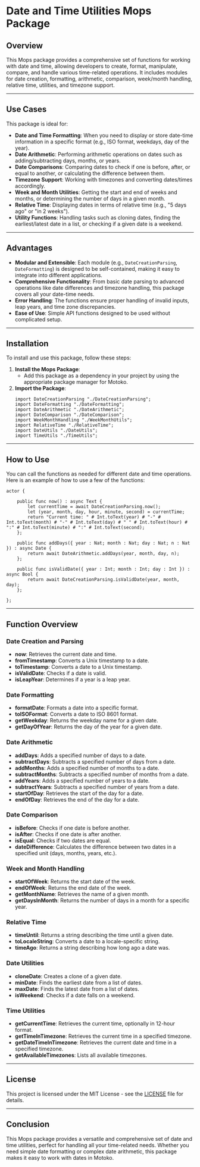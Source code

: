 # Date and Time Utilities Mops Package

## Overview

This Mops package provides a comprehensive set of functions for working with date and time, allowing developers to create, format, manipulate, compare, and handle various time-related operations. It includes modules for date creation, formatting, arithmetic, comparison, week/month handling, relative time, utilities, and timezone support.

---

## Use Cases

This package is ideal for:

- **Date and Time Formatting**: When you need to display or store date-time information in a specific format (e.g., ISO format, weekdays, day of the year).
- **Date Arithmetic**: Performing arithmetic operations on dates such as adding/subtracting days, months, or years.
- **Date Comparisons**: Comparing dates to check if one is before, after, or equal to another, or calculating the difference between them.
- **Timezone Support**: Working with timezones and converting dates/times accordingly.
- **Week and Month Utilities**: Getting the start and end of weeks and months, or determining the number of days in a given month.
- **Relative Time**: Displaying dates in terms of relative time (e.g., "5 days ago" or "in 2 weeks").
- **Utility Functions**: Handling tasks such as cloning dates, finding the earliest/latest date in a list, or checking if a given date is a weekend.

---

## Advantages

- **Modular and Extensible**: Each module (e.g., `DateCreationParsing`, `DateFormatting`) is designed to be self-contained, making it easy to integrate into different applications.
- **Comprehensive Functionality**: From basic date parsing to advanced operations like date differences and timezone handling, this package covers all your date-time needs.
- **Error Handling**: The functions ensure proper handling of invalid inputs, leap years, and time zone discrepancies.
- **Ease of Use**: Simple API functions designed to be used without complicated setup.

---

## Installation

To install and use this package, follow these steps:

1. **Install the Mops Package**:
   - Add this package as a dependency in your project by using the appropriate package manager for Motoko.
2. **Import the Package**:
   ```motoko
   import DateCreationParsing "./DateCreationParsing";
   import DateFormatting "./DateFormatting";
   import DateArithmetic "./DateArithmetic";
   import DateComparison "./DateComparison";
   import WeekMonthHandling "./WeekMonthUtils";
   import RelativeTime "./RelativeTime";
   import DateUtils "./DateUtils";
   import TimeUtils "./TimeUtils";
   ```

---

## How to Use

You can call the functions as needed for different date and time operations. Here is an example of how to use a few of the functions:

```motoko
actor {

    public func now() : async Text {
        let currentTime = await DateCreationParsing.now();
        let (year, month, day, hour, minute, second) = currentTime;
        return "Current time: " # Int.toText(year) # "-" # Int.toText(month) # "-" # Int.toText(day) # " " # Int.toText(hour) # ":" # Int.toText(minute) # ":" # Int.toText(second);
    };

    public func addDays({ year : Nat; month : Nat; day : Nat; n : Nat }) : async Date {
        return await DateArithmetic.addDays(year, month, day, n);
    };

    public func isValidDate({ year : Int; month : Int; day : Int }) : async Bool {
        return await DateCreationParsing.isValidDate(year, month, day);
    };

};
```

---

## Function Overview

### Date Creation and Parsing

- **now**: Retrieves the current date and time.
- **fromTimestamp**: Converts a Unix timestamp to a date.
- **toTimestamp**: Converts a date to a Unix timestamp.
- **isValidDate**: Checks if a date is valid.
- **isLeapYear**: Determines if a year is a leap year.

### Date Formatting

- **formatDate**: Formats a date into a specific format.
- **toISOFormat**: Converts a date to ISO 8601 format.
- **getWeekday**: Returns the weekday name for a given date.
- **getDayOfYear**: Returns the day of the year for a given date.

### Date Arithmetic

- **addDays**: Adds a specified number of days to a date.
- **subtractDays**: Subtracts a specified number of days from a date.
- **addMonths**: Adds a specified number of months to a date.
- **subtractMonths**: Subtracts a specified number of months from a date.
- **addYears**: Adds a specified number of years to a date.
- **subtractYears**: Subtracts a specified number of years from a date.
- **startOfDay**: Retrieves the start of the day for a date.
- **endOfDay**: Retrieves the end of the day for a date.

### Date Comparison

- **isBefore**: Checks if one date is before another.
- **isAfter**: Checks if one date is after another.
- **isEqual**: Checks if two dates are equal.
- **dateDifference**: Calculates the difference between two dates in a specified unit (days, months, years, etc.).

### Week and Month Handling

- **startOfWeek**: Returns the start date of the week.
- **endOfWeek**: Returns the end date of the week.
- **getMonthName**: Retrieves the name of a given month.
- **getDaysInMonth**: Returns the number of days in a month for a specific year.

### Relative Time

- **timeUntil**: Returns a string describing the time until a given date.
- **toLocaleString**: Converts a date to a locale-specific string.
- **timeAgo**: Returns a string describing how long ago a date was.

### Date Utilities

- **cloneDate**: Creates a clone of a given date.
- **minDate**: Finds the earliest date from a list of dates.
- **maxDate**: Finds the latest date from a list of dates.
- **isWeekend**: Checks if a date falls on a weekend.

### Time Utilities

- **getCurrentTime**: Retrieves the current time, optionally in 12-hour format.
- **getTimeInTimezone**: Retrieves the current time in a specified timezone.
- **getDateTimeInTimezone**: Retrieves the current date and time in a specified timezone.
- **getAvailableTimezones**: Lists all available timezones.

---

## License

This project is licensed under the MIT License - see the [LICENSE](LICENSE) file for details.

---

## Conclusion

This Mops package provides a versatile and comprehensive set of date and time utilities, perfect for handling all your time-related needs. Whether you need simple date formatting or complex date arithmetic, this package makes it easy to work with dates in Motoko.
